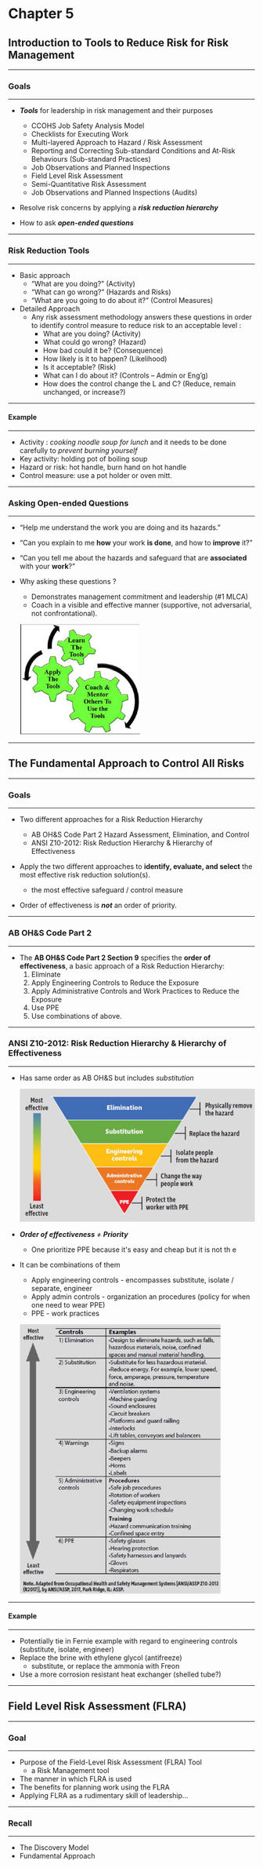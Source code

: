 # Chapter 5

## Introduction to Tools to Reduce Risk  for Risk Management

---

### Goals

---

- ***Tools*** for leadership in risk management and their purposes
  - CCOHS Job Safety Analysis Model
  - Checklists for Executing Work
  - Multi-layered Approach to Hazard / Risk Assessment
  - Reporting and Correcting Sub-standard Conditions and At-Risk Behaviours (Sub-standard Practices)
  - Job Observations and Planned Inspections
  - Field Level Risk Assessment
  - Semi-Quantitative Risk Assessment
  - Job Observations and Planned Inspections (Audits)

- Resolve risk concerns by applying a ***risk reduction hierarchy***
- How to ask ***open-ended questions***

---

### Risk Reduction Tools

---

- Basic approach
  - “What are you doing?” (Activity)
  - “What can go wrong?” (Hazards and Risks)
  - “What are you going to do about it?” (Control Measures)
- Detailed Approach
  - Any risk assessment methodology answers these questions in order to identify control measure to reduce risk to an acceptable level :
    - What are you doing? (Activity)
    - What could go wrong? (Hazard)
    - How bad could it be? (Consequence)
    - How likely is it to happen? (Likelihood)
    - Is it acceptable? (Risk)
    - What can I do about it? (Controls – Admin or Eng’g)
    - How does the control change the L and C? (Reduce, remain unchanged, or increase?)

---

#### Example

---

- Activity : *cooking noodle soup for lunch* and it needs to be done carefully to *prevent burning yourself*
- Key activity: holding pot of boiling soup
- Hazard or risk: hot handle, burn hand on hot handle
- Control measure: use a pot holder or oven mitt.

---

### Asking Open-ended Questions

---

- “Help me understand the work you are doing and its hazards.”

- “Can you explain to me **how** your work **is done**, and how to **improve** it?”

- “Can you tell me about the hazards and safeguard that are **associated** with your **work**?”

- Why asking these questions ?
  - Demonstrates management commitment and leadership (#1 MLCA)
  - Coach in a visible and effective manner (supportive, not adversarial, not confrontational).

  ![image-20220524163818436](../static/learn-apply-coach.png)

---

## The Fundamental Approach to Control All Risks

---

### Goals

---

- Two different approaches for a Risk Reduction Hierarchy
  - AB OH&S Code Part 2 Hazard Assessment, Elimination, and Control
  - ANSI Z10-2012: Risk Reduction Hierarchy & Hierarchy of Effectiveness
- Apply the two different approaches to **identify, evaluate, and select** the most effective risk reduction solution(s).
  - the most effective safeguard / control measure

- Order of effectiveness is ***not*** an order of priority.

---

### AB OH&S Code Part 2

---

- The **AB OH&S Code Part 2 Section 9** specifies the **order of effectiveness**, a basic approach of a Risk Reduction Hierarchy:
  1. Eliminate
  2. Apply Engineering Controls to Reduce the Exposure
  3. Apply Administrative Controls and Work Practices to Reduce the Exposure
  4. Use PPE
  5. Use combinations of above.

---

### ANSI Z10-2012: Risk Reduction Hierarchy & Hierarchy of Effectiveness

---

- Has same order as AB OH&S but includes *substitution*

  ![image-20220524162025371](../static/hierarchy-of-effectiveness.png)

- ***Order of effectiveness*** $\neq$ ***Priority***

  - One prioritize PPE because it's easy and cheap but it is not th e

- It can be combinations of them

  - Apply engineering controls - encompasses substitute, isolate / separate, engineer
  - Apply admin controls - organization an procedures (policy for when one need to wear PPE)
  - PPE - work practices

  ![image-20220524162000595](../static/list-of-controls.png)

---

#### Example

---

- Potentially tie in Fernie example with regard to engineering controls (substitute, isolate, engineer)
- Replace the brine with ethylene glycol (antifreeze)
  - substitute, or replace the ammonia with Freon
- Use a more corrosion resistant heat exchanger (shelled tube?)

---

## Field Level Risk Assessment (FLRA)

---

### Goal

---

- Purpose of the Field-Level Risk Assessment (FLRA) Tool
  - a Risk Management tool
- The manner in which FLRA is used
- The benefits for planning work using the FLRA
- Applying FLRA as a rudimentary skill of leadership...

---

### Recall

---

- The Discovery Model
- Fundamental Approach
